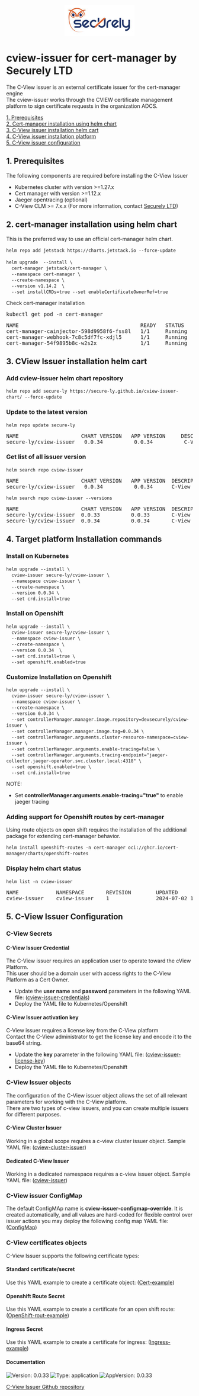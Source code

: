 <p align="center">
 <a href="https://www.secure-ly.com"><img src="logo/1234-logo.jpg" alt="Securely logo" /></a>
</p>

# cview-issuer for cert-manager by Securely LTD

The C-View issuer is an external certificate issuer for the cert-manager engine <br />
The cview-issuer works through the CVIEW certificate management platform to sign certificate requests in the organization ADCS. 
    
[1. Prerequisites](#1-prerequisites) <br />
[2. Cert-manager installation using helm chart](#2-cert-manager-installation-using-helm-chart)<br />
[3. C-View issuer installation helm cart](#3-cview-issuer-installation-helm-cart)<br />
[4. C-View issuer installation platform](#4-target-platform-installation-commands)<br />
[5. C-View issuer configuration](#5-c-view-issuer-configuration)<br />
        
## 1. Prerequisites 
The following components are required before installing the C-View Issuer 

- Kubernetes cluster with version >=1.27.x      
- Cert manager with version >=1.12.x 
- Jaeger opentracing (optional)
- C-View CLM >= 7.x.x (For more information, contact [Securely LTD](https://www.secure-ly.com/contact-us-securely))

## 2. cert-manager installation using helm chart 
This is the preferred way to use an official cert-manager helm chart.

```console
helm repo add jetstack https://charts.jetstack.io --force-update

helm upgrade  --install \
  cert-manager jetstack/cert-manager \
  --namespace cert-manager \
  --create-namespace \
  --version v1.14.2  \
  --set installCRDs=true --set enableCertificateOwnerRef=true
```

Check cert-manager installation 
<pre>
kubectl get pod -n cert-manager
</pre>

<pre>
NAME                                       READY   STATUS    RESTARTS       AGE
cert-manager-cainjector-598d9958f6-fss8l   1/1     Running   0              1m
cert-manager-webhook-7c8c5df7fc-xdjl5      1/1     Running   0              1m
cert-manager-54f9895b8c-w2s2x              1/1     Running   0              1m
</pre>

## 3. CView Issuer installation helm cart 

### Add cview-issuer helm chart repository
```console
helm repo add secure-ly https://secure-ly.github.io/cview-issuer-chart/ --force-update
```

### Update to the latest version 
```console
helm repo update secure-ly
```
<pre>
NAME                    CHART VERSION   APP VERSION     DESCRIPTION
secure-ly/cview-issuer   0.0.34          0.0.34          C-View issuer plugin for cert-manager
</pre>

### Get list of all issuer version
```console
helm search repo cview-issuer
```
<pre>
NAME                    CHART VERSION   APP VERSION  DESCRIPTION
secure-ly/cview-issuer   0.0.34          0.0.34      C-View issuer plugin for cert-manager
</pre>

```console
helm search repo cview-issuer --versions 
```
<pre>
NAME                  	CHART VERSION	APP VERSION	 DESCRIPTION                           
secure-ly/cview-issuer	0.0.33       	0.0.33     	 C-View issuer plugin for cert-manager 
secure-ly/cview-issuer	0.0.34       	0.0.34     	 C-View issuer plugin for cert-manager     
</pre>

## 4. Target platform Installation commands

### Install on Kubernetes 

```console
helm upgrade --install \
  cview-issuer secure-ly/cview-issuer \
  --namespace cview-issuer \
  --create-namespace \
  --version 0.0.34 \
  --set crd.install=true
```
### Install on Openshift 

```console
helm upgrade --install \
  cview-issuer secure-ly/cview-issuer \
  --namespace cview-issuer \
  --create-namespace \
  --version 0.0.34  \
  --set crd.install=true \
  --set openshift.enabled=true
```
### Customize Installation on Openshift 

```console
helm upgrade --install \
  cview-issuer secure-ly/cview-issuer \
  --namespace cview-issuer \
  --create-namespace \
  --version 0.0.34 \
  --set controllerManager.manager.image.repository=devsecurely/cview-issuer \
  --set controllerManager.manager.image.tag=0.0.34 \
  --set controllerManager.arguments.cluster-resource-namespace=cview-issuer \
  --set controllerManager.arguments.enable-tracing=false \
  --set controllerManager.arguments.tracing-endpoint="jaeger-collector.jaeger-operator.svc.cluster.local:4318" \
  --set openshift.enabled=true \
  --set crd.install=true
```
NOTE: <br/> 
- Set **controllerManager.arguments.enable-tracing="true"** to enable jaeger tracing 

### Adding support for Openshift routes by cert-manager 
Using route objects on open shift requires the installation of the additional package for extending cert-manager behavior.

```console
helm install openshift-routes -n cert-manager oci://ghcr.io/cert-manager/charts/openshift-routes
```

### Display helm chart status

```console
helm list -n cview-issuer
```
<pre>
NAME            NAMESPACE       REVISION        UPDATED                                         STATUS          CHART                   APP VERSION
cview-issuer    cview-issuer    1               2024-07-02 17:31:20.172857068 +0200 CEST        deployed        cview-issuer-0.0.34     0.0.34
</pre>

## 5. C-View Issuer Configuration



### C-View Secrets 

#### C-View Issuer Credential 

The C-View issuer requires an application user to operate toward the cView Platform. <br />
This user should be a domain user with access rights to the C-View Platform as a Cert Owner.<br />

- Update the **user name** and **password** parameters in the following YAML file: ([cview-issuer-credentials](https://github.com/secure-ly/cview-issuer-chart/tree/main/examples/secrets/cview-issuer-credentials.yaml))
- Deploy the YAML file to Kubernetes/Openshift 
  
#### C-View Issuer activation key

C-View issuer requires a license key from the C-View platform <br /> 
Contact the C-View administrator to get the license key and encode it to the base64 string. <br />

- Update the **key** parameter in the following YAML file: ([cview-issuer-license-key](https://github.com/secure-ly/cview-issuer-chart/tree/main/examples/secrets/cview-issuer-license-key.yaml))
- Deploy the YAML file to Kubernetes/Openshift

### C-View Issuer objects
The configuration of the C-View issuer object allows the set of all relevant parameters for working with the C-View platform.<br /> 
There are two types of c-view issuers, and you can create multiple issuers for different purposes.  
        
#### C-View Cluster Issuer 
Working in a global scope requires a c-view cluster issuer object. Sample YAML file: ([cview-cluster-issuer](https://github.com/secure-ly/cview-issuer-chart/tree/main/examples/issuers/cview-cluster-issuer.yaml))

#### Dedicated C-View Issuer 
Working in a dedicated namespace requires a c-view issuer object. Sample YAML file: ([cview-issuer](https://github.com/secure-ly/cview-issuer-chart/tree/main/examples/issuers/cview-issuer.yaml))

### C-View issuer ConfigMap 
The default ConfigMAp name is **cview-issuer-configmap-override**. It is created automatically, and all values are hard-coded 
for flexible control over issuer actions you may deploy the following config map YAML file: ([ConfigMap](https://github.com/secure-ly/cview-issuer-chart/tree/main/examples/configMap/configmap.yaml))

### C-View certificates objects

C-View Issuer supports the following certificate types: 

#### Standard certificate/secret 
Use this YAML example to create a certificate object: ([Cert-example](https://github.com/secure-ly/cview-issuer-chart/tree/main/examples/certificates/cert-example.yaml)) 

#### Openshift Route Secret 
Use this YAML example to create a certificate for an open shift route: ([OpenShift-rout-example](https://github.com/secure-ly/cview-issuer-chart/tree/main/examples/certificates/openShift-routs-example.yaml)) 

#### Ingress Secret 
Use this YAML example to create a certificate for ingress: ([Ingress-example](https://github.com/secure-ly/cview-issuer-chart/tree/main/examples/certificates/ingress-example.yaml)) 

#### Documentation

![Version: 0.0.33](https://img.shields.io/badge/Version-0.0.33-informational?style=flat-square) ![Type: application](https://img.shields.io/badge/Type-application-informational?style=flat-square) ![AppVersion: 0.0.33](https://img.shields.io/badge/AppVersion-0.0.33-informational?style=flat-square)

[C-View Issuer Github repository](https://github.com/secure-ly/cview-issuer-chart/)

